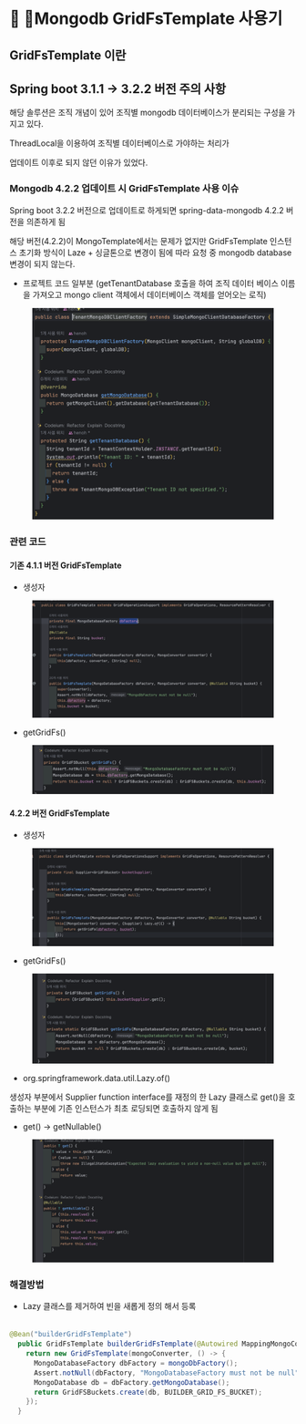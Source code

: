 # 📒 Mongodb GridFsTemplate 사용기

## GridFsTemplate 이란





## Spring boot 3.1.1 -> 3.2.2 버전 주의 사항



해당 솔루션은 조직 개념이 있어 조직별 mongodb 데이터베이스가 분리되는 구성을 가지고 있다.

ThreadLocal을 이용하여 조직별 데이터베이스로 가야하는 처리가&#x20;

업데이트 이후로 되지 않던 이유가 있었다.



### Mongodb 4.2.2 업데이트 시 GridFsTemplate 사용 이슈



Spring boot 3.2.2 버전으로 업데이트로 하게되면 spring-data-mongodb 4.2.2 버전을 의존하게 됨

해당 버전(4.2.2)이 MongoTemplate에서는 문제가 없지만 GridFsTemplate 인스턴스 초기화 방식이 Laze + 싱글톤으로 변경이 됨에 따라 요청 중 mongodb database 변경이 되지 않는다.



* 프로젝트 코드 일부분 (getTenantDatabase 호출을 하여 조직 데이터 베이스 이름을 가져오고 mongo client 객체에서 데이터베이스 객체를 얻어오는 로직)

<figure><img src="../.gitbook/assets/image (1) (1) (1) (1) (1).png" alt=""><figcaption></figcaption></figure>

### 관련 코드

#### **기존 4.1.1 버전 GridFsTemplate**

* 생성자

<figure><img src="../.gitbook/assets/image (2) (1) (1).png" alt=""><figcaption></figcaption></figure>

* getGridFs()

<figure><img src="../.gitbook/assets/image (3) (1).png" alt=""><figcaption></figcaption></figure>



#### 4.2.2 버전 GridFsTemplate

* 생성자

<figure><img src="../.gitbook/assets/image (4).png" alt=""><figcaption></figcaption></figure>

* getGridFs()

<figure><img src="../.gitbook/assets/image (5).png" alt=""><figcaption></figcaption></figure>

* org.springframework.data.util.Lazy.of()

생성자 부분에서 Supplier function interface를 재정의 한 Lazy 클래스로 get()을 호출하는 부분에 기존 인스턴스가 최초 로딩되면 호출하지 않게 됨

* get() -> getNullable()&#x20;

<figure><img src="../.gitbook/assets/image (6).png" alt=""><figcaption></figcaption></figure>

### 해결방법

* Lazy 클래스를 제거하여 빈을 새롭게 정의 해서 등록

```java

@Bean("builderGridFsTemplate")
  public GridFsTemplate builderGridFsTemplate(@Autowired MappingMongoConverter mongoConverter) {
    return new GridFsTemplate(mongoConverter, () -> {
      MongoDatabaseFactory dbFactory = mongoDbFactory();
      Assert.notNull(dbFactory, "MongoDatabaseFactory must not be null");
      MongoDatabase db = dbFactory.getMongoDatabase();
      return GridFSBuckets.create(db, BUILDER_GRID_FS_BUCKET);
    });
  }
```

